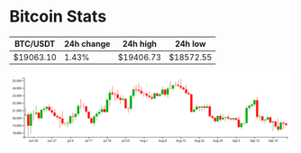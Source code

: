 # Bitcoin Stats

BTC/USDT|24h change|24h high|24h low|
|---|---|---|---|
|$19063.10|1.43%|$19406.73|$18572.55|

<img src="./chart.svg">
